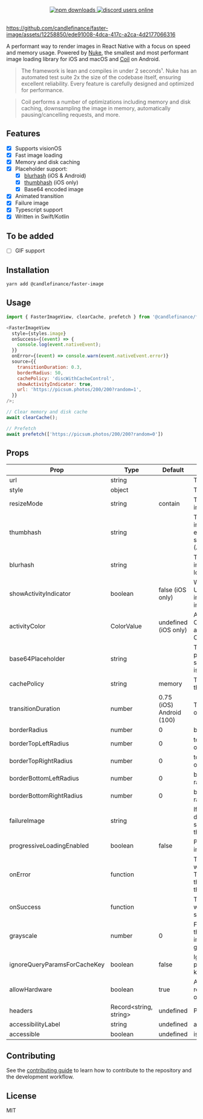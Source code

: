 <br/>
<div align="center">
 <a href="https://www.npmjs.com/package/@candlefinance%2Ffaster-image">
  <img src="https://img.shields.io/npm/dm/@candlefinance%2Ffaster-image" alt="npm downloads" />
</a>
  <a alt="discord users online" href="https://discord.gg/qnAgjxhg6n"
  target="_blank"
  rel="noopener noreferrer">
    <img alt="discord users online" src="https://img.shields.io/discord/986610142768406548?label=Discord&logo=discord&logoColor=white&cacheSeconds=3600"/>
  </a>
</div>

<br/>

https://github.com/candlefinance/faster-image/assets/12258850/ede91008-4dca-417c-a2ca-4d2177066316

A performant way to render images in React Native with a focus on speed and memory usage. Powered by [Nuke](https://github.com/kean/nuke), the smallest and most performant image loading library for iOS and macOS and [Coil](https://github.com/coil-kt/coil) on Android.

> The framework is lean and compiles in under 2 seconds¹. Nuke has an automated test suite 2x the size of the codebase itself, ensuring excellent reliability. Every feature is carefully designed and optimized for performance.

> Coil performs a number of optimizations including memory and disk caching, downsampling the image in memory, automatically pausing/cancelling requests, and more.

## Features

- [x] Supports visionOS
- [x] Fast image loading
- [x] Memory and disk caching
- [x] Placeholder support:
  - [x] [blurhash](https://github.com/woltapp/blurhash) (iOS & Android)
  - [x] [thumbhash](https://github.com/evanw/thumbhash) (iOS only)
  - [x] Base64 encoded image
- [x] Animated transition
- [x] Failure image
- [x] Typescript support
- [x] Written in Swift/Kotlin

## To be added

- [ ] GIF support


## Installation

```sh
yarn add @candlefinance/faster-image
```

## Usage

```js
import { FasterImageView, clearCache, prefetch } from '@candlefinance/faster-image';

<FasterImageView
  style={styles.image}
  onSuccess={(event) => {
    console.log(event.nativeEvent);
  }}
  onError={(event) => console.warn(event.nativeEvent.error)}
  source={{
    transitionDuration: 0.3,
    borderRadius: 50,
    cachePolicy: 'discWithCacheControl',
    showActivityIndicator: true,
    url: 'https://picsum.photos/200/200?random=1',
  }}
/>;

// Clear memory and disk cache
await clearCache();

// Prefetch
await prefetch(['https://picsum.photos/200/200?random=0'])

```

## Props

| Prop                      | Type                   | Default                  | Description                                                                                          |
| ------------------------- | ---------------------- | ------------------------ | ---------------------------------------------------------------------------------------------------- |
| url                       | string                 |                          | The URL of the image                                                                                 |
| style                     | object                 |                          | The style of the image                                                                               |
| resizeMode                | string                 | contain                  | The resize mode of the image                                                                         |
| thumbhash                 | string                 |                          | The thumbhash of the image as a base64 encoded string to show while loading (Android not tested)     |
| blurhash                  | string                 |                          | The blurhash of the image to show while loading (iOS only)                                           |
| showActivityIndicator     | boolean                | false (iOS only)         | Whether to show the UIActivityIndicatorView indicator when the image is loading   
| activityColor             | ColorValue             | undefined (iOS only)     | Activity indicator color. Changed default activity indicator color. Only hex supported     |
| base64Placeholder         | string                 |                          | The base64 encoded placeholder image to show while the image is loading                              |
| cachePolicy               | string                 | memory                   | The cache policy of the image                                                                        |
| transitionDuration        | number                 | 0.75 (iOS) Android (100) | The transition duration of the image                                                                 |
| borderRadius              | number                 | 0                        | border radius of image                                                                               |
| borderTopLeftRadius       | number                 | 0                        | top left border radius of image                                                                      |
| borderTopRightRadius      | number                 | 0                        | top right border radius of image                                                                     |
| borderBottomLeftRadius    | number                 | 0                        | bottom left border radius of image                                                                   |
| borderBottomRightRadius   | number                 | 0                        | bottom right border radius of image                                                                  |
| failureImage              | string                 |                          | If the image fails to download this will be set (blurhash, thumbhash, base64)                        |
| progressiveLoadingEnabled | boolean                | false                    | Progressively load images (iOS only)                                                                 |
| onError                   | function               |                          | The function to call when an error occurs. The error is passed as the first argument of the function |
| onSuccess                 | function               |                          | The function to call when the image is successfully loaded                                           |
| grayscale                 | number                 | 0                        | Filter or transformation that converts the image into shades of gray (0-1).                          |
| ignoreQueryParamsForCacheKey | boolean | false | Ignore URL query parameters in cache keys |
| allowHardware             | boolean                | true                     | Allow hardware rendering (Android only)                                                              |
| headers                   | Record<string, string> | undefined                | Pass in headers                                                                                      |
| accessibilityLabel        | string                 | undefined                | accessibility label                                                                                  |
| accessible                | boolean                | undefined                | is accessible                                                                                        |

## Contributing

See the [contributing guide](CONTRIBUTING.md) to learn how to contribute to the repository and the development workflow.

## License

MIT
